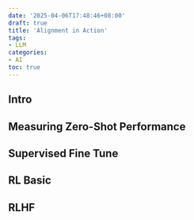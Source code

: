 ```yaml
---
date: '2025-04-06T17:48:46+08:00'
draft: true
title: 'Alignment in Action'
tags: 
- LLM
categories: 
- AI
toc: true
---
```


## Intro

##  Measuring Zero-Shot Performance

## Supervised Fine Tune

## RL Basic

## RLHF

